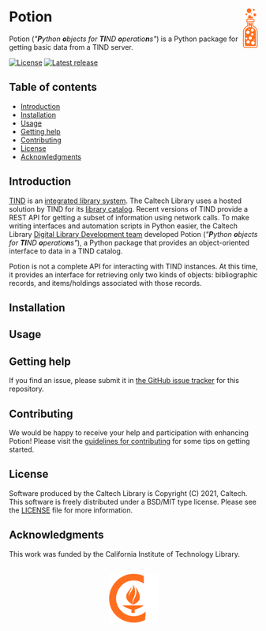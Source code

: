 Potion<img width="6%" align="right" src="https://github.com/caltechlibrary/potion/raw/main/.graphics/potion-icon.png">
======

Potion (_"**P**ython **o**bjects for **TI**ND **o**peratio**n**s"_) is a Python package for getting basic data from a TIND server.

[![License](https://img.shields.io/badge/License-BSD%203--Clause-blue.svg?style=flat-square)](https://choosealicense.com/licenses/bsd-3-clause)
[![Latest release](https://img.shields.io/github/v/release/caltechlibrary/potion.svg?style=flat-square&color=b44e88)](https://github.com/caltechlibrary/potion/releases)


Table of contents
-----------------

* [Introduction](#introduction)
* [Installation](#installation)
* [Usage](#usage)
* [Getting help](#getting-help)
* [Contributing](#contributing)
* [License](#license)
* [Acknowledgments](#authors-and-acknowledgments)


Introduction
------------

[TIND](https://tind.io) is an [integrated library system](https://en.wikipedia.org/wiki/Integrated_library_system). The Caltech Library uses a hosted solution by TIND for its [library catalog](https://caltech.tind.io).  Recent versions of TIND provide a REST API for getting a subset of information using network calls.  To make writing interfaces and automation scripts in Python easier, the Caltech Library [Digital Library Development team](https://www.library.caltech.edu/staff?&field_directory_department%5B0%5D=754) developed Potion (_"**P**ython **o**bjects for **TI**ND **o**peratio**n**s"_), a Python package that provides an object-oriented interface to data in a TIND catalog.

Potion is not a complete API for interacting with TIND instances.  At this time, it provides an interface for retrieving only  two kinds of objects: bibliographic records, and items/holdings associated with those records.


Installation
------------
 

Usage
-----


Getting help
------------

If you find an issue, please submit it in [the GitHub issue tracker](https://github.com/caltechlibrary/potion/issues) for this repository.


Contributing
------------

We would be happy to receive your help and participation with enhancing Potion!  Please visit the [guidelines for contributing](CONTRIBUTING.md) for some tips on getting started.


License
-------

Software produced by the Caltech Library is Copyright (C) 2021, Caltech.  This software is freely distributed under a BSD/MIT type license.  Please see the [LICENSE](LICENSE) file for more information.


Acknowledgments
---------------

This work was funded by the California Institute of Technology Library.


<div align="center">
  <br>
  <a href="https://www.caltech.edu">
    <img width="100" height="100" src="https://raw.githubusercontent.com/caltechlibrary/potion/main/.graphics/caltech-round.png">
  </a>
</div>
